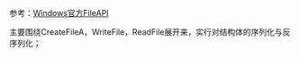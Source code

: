 参考：[Windows官方FileAPI](https://docs.microsoft.com/en-us/windows/win32/api/fileapi/nf-fileapi-createfilea)

主要围绕CreateFileA，WriteFile，ReadFile展开来，实行对结构体的序列化与反序列化；

